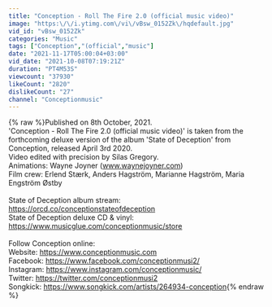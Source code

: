 ```yaml
---
title: "Conception - Roll The Fire 2.0 (official music video)"
image: "https:\/\/i.ytimg.com\/vi\/vBsw_0152Zk\/hqdefault.jpg"
vid_id: "vBsw_0152Zk"
categories: "Music"
tags: ["Conception","(official","music"]
date: "2021-11-17T05:00:04+03:00"
vid_date: "2021-10-08T07:19:21Z"
duration: "PT4M53S"
viewcount: "37930"
likeCount: "2820"
dislikeCount: "27"
channel: "Conceptionmusic"
---
```

{% raw %}Published on 8th October, 2021.<br />'Conception - Roll The Fire 2.0 (official music video)' is taken from the forthcoming deluxe version of the album 'State of Deception' from Conception, released April 3rd 2020. <br />Video edited with precision by Silas Gregory.<br />Animations: Wayne Joyner (www.waynejoyner.com)<br />Film crew: Erlend Stærk, Anders Hagström, Marianne Hagström, Maria Engström Østby<br /><br />State of Deception album stream: <a rel="nofollow" target="blank" href="https://orcd.co/conceptionstateofdeception">https://orcd.co/conceptionstateofdeception</a><br />State of Deception deluxe CD &amp; vinyl: <a rel="nofollow" target="blank" href="https://www.musicglue.com/conceptionmusic/store">https://www.musicglue.com/conceptionmusic/store</a><br /><br />Follow Conception online:<br />Website: <a rel="nofollow" target="blank" href="https://www.conceptionmusic.com">https://www.conceptionmusic.com</a><br />Facebook: <a rel="nofollow" target="blank" href="https://www.facebook.com/conceptionmusi2/">https://www.facebook.com/conceptionmusi2/</a><br />Instagram: <a rel="nofollow" target="blank" href="https://www.instagram.com/conceptionmusic/">https://www.instagram.com/conceptionmusic/</a><br />Twitter: <a rel="nofollow" target="blank" href="https://twitter.com/conceptionmusi2">https://twitter.com/conceptionmusi2</a><br />Songkick: <a rel="nofollow" target="blank" href="https://www.songkick.com/artists/264934-conception">https://www.songkick.com/artists/264934-conception</a>{% endraw %}
